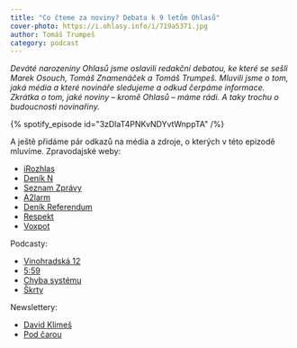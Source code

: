 ```yaml
---
title: "Co čteme za noviny? Debata k 9 letům Ohlasů"
cover-photo: https://i.ohlasy.info/i/719a5371.jpg
author: Tomáš Trumpeš
category: podcast
---
```


*Deváté narozeniny Ohlasů jsme oslavili redakční debatou, ke které se sešli Marek Osouch, Tomáš Znamenáček a Tomáš Trumpeš. Mluvili jsme o tom, jaká média a které novináře sledujeme a odkud čerpáme informace. Zkrátka o tom, jaké noviny – kromě Ohlasů – máme rádi. A taky trochu o budoucnosti novinařiny.*

{% spotify_episode id="3zDlaT4PNKvNDYvtWnppTA" /%}

A ještě přidáme pár odkazů na média a zdroje, o kterých v této epizodě mluvíme. Zpravodajské weby:

* [iRozhlas](https://www.irozhlas.cz)
* [Deník N](https://denikn.cz)
* [Seznam Zprávy](https://www.seznamzpravy.cz)
* [A2larm](https://a2larm.cz)
* [Deník Referendum](https://denikreferendum.cz)
* [Respekt](https://www.respekt.cz)
* [Voxpot](https://www.voxpot.cz/)

Podcasty:

* [Vinohradská 12](https://www.irozhlas.cz/vinohradska12)
* [5:59](https://www.seznamzpravy.cz/sekce/audio-podcast-5-59-452)
* [Chyba systému](https://plus.rozhlas.cz/chyba-systemu-8662740)
* [Škrty](https://denikreferendum.cz/tema/podcast-skrty)

Newslettery:

* [David Klimeš](https://davidklimes.cz)
* [Pod čarou](https://www.seznamzpravy.cz/tag/pod-carou-61945)

